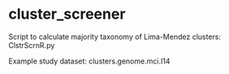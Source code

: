 # cluster_screener

Script to calculate majority taxonomy of Lima-Mendez clusters: ClstrScrnR.py

Example study dataset: clusters.genome.mci.I14 
